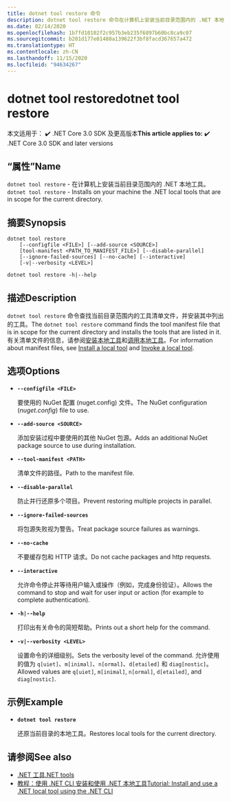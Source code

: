```yaml
---
title: dotnet tool restore 命令
description: dotnet tool restore 命令在计算机上安装当前目录范围内的 .NET 本地工具。
ms.date: 02/14/2020
ms.openlocfilehash: 1b7fd10102f2c957b3eb235f6897b60bc8ca9c07
ms.sourcegitcommit: b201d177e01480a139622f3bf8facd367657a472
ms.translationtype: HT
ms.contentlocale: zh-CN
ms.lasthandoff: 11/15/2020
ms.locfileid: "94634267"
---
```

# <a name="dotnet-tool-restore"></a><span data-ttu-id="2ee17-103">dotnet tool restore</span><span class="sxs-lookup"><span data-stu-id="2ee17-103">dotnet tool restore</span></span>

<span data-ttu-id="2ee17-104">本文适用于： ✔️ .NET Core 3.0 SDK 及更高版本</span><span class="sxs-lookup"><span data-stu-id="2ee17-104">**This article applies to:** ✔️ .NET Core 3.0 SDK and later versions</span></span>

## <a name="name"></a><span data-ttu-id="2ee17-105">“属性”</span><span class="sxs-lookup"><span data-stu-id="2ee17-105">Name</span></span>

<span data-ttu-id="2ee17-106">`dotnet tool restore` - 在计算机上安装当前目录范围内的 .NET 本地工具。</span><span class="sxs-lookup"><span data-stu-id="2ee17-106">`dotnet tool restore` - Installs on your machine the .NET local tools that are in scope for the current directory.</span></span>

## <a name="synopsis"></a><span data-ttu-id="2ee17-107">摘要</span><span class="sxs-lookup"><span data-stu-id="2ee17-107">Synopsis</span></span>

```dotnetcli
dotnet tool restore
    [--configfile <FILE>] [--add-source <SOURCE>]
    [tool-manifest <PATH_TO_MANIFEST_FILE>] [--disable-parallel]
    [--ignore-failed-sources] [--no-cache] [--interactive]
    [-v|--verbosity <LEVEL>]

dotnet tool restore -h|--help
```

## <a name="description"></a><span data-ttu-id="2ee17-108">描述</span><span class="sxs-lookup"><span data-stu-id="2ee17-108">Description</span></span>

<span data-ttu-id="2ee17-109">`dotnet tool restore` 命令查找当前目录范围内的工具清单文件，并安装其中列出的工具。</span><span class="sxs-lookup"><span data-stu-id="2ee17-109">The `dotnet tool restore` command finds the tool manifest file that is in scope for the current directory and installs the tools that are listed in it.</span></span> <span data-ttu-id="2ee17-110">有关清单文件的信息，请参阅[安装本地工具](global-tools.md#install-a-local-tool)和[调用本地工具](global-tools.md#invoke-a-local-tool)。</span><span class="sxs-lookup"><span data-stu-id="2ee17-110">For information about manifest files, see [Install a local tool](global-tools.md#install-a-local-tool) and [Invoke a local tool](global-tools.md#invoke-a-local-tool).</span></span>

## <a name="options"></a><span data-ttu-id="2ee17-111">选项</span><span class="sxs-lookup"><span data-stu-id="2ee17-111">Options</span></span>

- **`--configfile <FILE>`**

  <span data-ttu-id="2ee17-112">要使用的 NuGet 配置 (nuget.config) 文件。</span><span class="sxs-lookup"><span data-stu-id="2ee17-112">The NuGet configuration (*nuget.config*) file to use.</span></span>

- **`--add-source <SOURCE>`**

  <span data-ttu-id="2ee17-113">添加安装过程中要使用的其他 NuGet 包源。</span><span class="sxs-lookup"><span data-stu-id="2ee17-113">Adds an additional NuGet package source to use during installation.</span></span>

- **`--tool-manifest <PATH>`**

  <span data-ttu-id="2ee17-114">清单文件的路径。</span><span class="sxs-lookup"><span data-stu-id="2ee17-114">Path to the manifest file.</span></span>

- **`--disable-parallel`**

  <span data-ttu-id="2ee17-115">防止并行还原多个项目。</span><span class="sxs-lookup"><span data-stu-id="2ee17-115">Prevent restoring multiple projects in parallel.</span></span>

- **`--ignore-failed-sources`**

  <span data-ttu-id="2ee17-116">将包源失败视为警告。</span><span class="sxs-lookup"><span data-stu-id="2ee17-116">Treat package source failures as warnings.</span></span>

- **`--no-cache`**

  <span data-ttu-id="2ee17-117">不要缓存包和 HTTP 请求。</span><span class="sxs-lookup"><span data-stu-id="2ee17-117">Do not cache packages and http requests.</span></span>

- **`--interactive`**

  <span data-ttu-id="2ee17-118">允许命令停止并等待用户输入或操作（例如，完成身份验证）。</span><span class="sxs-lookup"><span data-stu-id="2ee17-118">Allows the command to stop and wait for user input or action (for example to complete authentication).</span></span>

- **`-h|--help`**

  <span data-ttu-id="2ee17-119">打印出有关命令的简短帮助。</span><span class="sxs-lookup"><span data-stu-id="2ee17-119">Prints out a short help for the command.</span></span>

- **`-v|--verbosity <LEVEL>`**

  <span data-ttu-id="2ee17-120">设置命令的详细级别。</span><span class="sxs-lookup"><span data-stu-id="2ee17-120">Sets the verbosity level of the command.</span></span> <span data-ttu-id="2ee17-121">允许使用的值为 `q[uiet]`、`m[inimal]`、`n[ormal]`、`d[etailed]` 和 `diag[nostic]`。</span><span class="sxs-lookup"><span data-stu-id="2ee17-121">Allowed values are `q[uiet]`, `m[inimal]`, `n[ormal]`, `d[etailed]`, and `diag[nostic]`.</span></span>

## <a name="example"></a><span data-ttu-id="2ee17-122">示例</span><span class="sxs-lookup"><span data-stu-id="2ee17-122">Example</span></span>

- **`dotnet tool restore`**

  <span data-ttu-id="2ee17-123">还原当前目录的本地工具。</span><span class="sxs-lookup"><span data-stu-id="2ee17-123">Restores local tools for the current directory.</span></span>

## <a name="see-also"></a><span data-ttu-id="2ee17-124">请参阅</span><span class="sxs-lookup"><span data-stu-id="2ee17-124">See also</span></span>

- [<span data-ttu-id="2ee17-125">.NET 工具</span><span class="sxs-lookup"><span data-stu-id="2ee17-125">.NET tools</span></span>](global-tools.md)
- [<span data-ttu-id="2ee17-126">教程：使用 .NET CLI 安装和使用 .NET 本地工具</span><span class="sxs-lookup"><span data-stu-id="2ee17-126">Tutorial: Install and use a .NET local tool using the .NET CLI</span></span>](local-tools-how-to-use.md)
